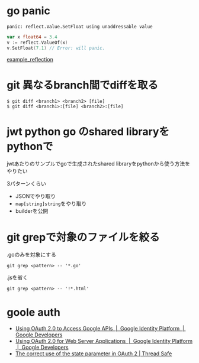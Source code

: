 # go panic

`panic: reflect.Value.SetFloat using unaddressable value`

```go
var x float64 = 3.4
v := reflect.ValueOf(x)
v.SetFloat(7.1) // Error: will panic.
```

[example_reflection](./example_reflection)

# git 異なるbranch間でdiffを取る

```
$ git diff <branch1> <branch2> [file]
$ git diff <branch1>:[file] <branch2>:[file]
```

# jwt python go のshared libraryをpythonで

jwtあたりのサンプルでgoで生成されたshared libraryをpythonから使う方法をやりたい

3パターンくらい

- JSONでやり取り
- `map[string]string`をやり取り
- builderを公開

# git grepで対象のファイルを絞る

.goのみを対象にする

```
git grep <pattern> -- '*.go'
```

.jsを省く

```
git grep <pattern> -- '!*.html'
```

# goole auth

- [Using OAuth 2.0 to Access Google APIs  |  Google Identity Platform  |  Google Developers](https://developers.google.com/identity/protocols/OAuth2)
- [Using OAuth 2.0 for Web Server Applications  |  Google Identity Platform  |  Google Developers](
https://developers.google.com/identity/protocols/OAuth2WebServer)
- [The correct use of the state parameter in OAuth 2 | Thread Safe](http://www.thread-safe.com/2014/05/the-correct-use-of-state-parameter-in.html)
